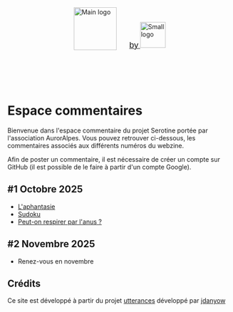<div style="display: flex; align-items: flex-end; justify-content: center; gap: 3vw; padding: 2vh;">
  <a href="https://www.auroralpes.fr/" target="_blank">
    <img src="https://raw.githubusercontent.com/Troy314/utterances/6d67dfdba1173b2d74fb3ddd4dd730af0e8cfaae/media/logo_serotine.svg" alt="Main logo" style="height: 10vw; max-height: 160px; min-height: 30px; object-fit: contain;">
  </a>
  <a href="https://www.auroralpes.fr/" target="_blank">
    <span style="font-size: 2vw; font-weight: 500; font-family: sans-serif;">by</span>
  <img src="https://raw.githubusercontent.com/Troy314/utterances/refs/heads/master/media/logo_Auroralpes.png" alt="Small logo" style="height: 6vw; max-height: 120px; min-height: 20px; object-fit: contain;">
  </a>
</div>

# Espace commentaires

Bienvenue dans l'espace commentaire du projet Serotine portée par l'association AurorAlpes.
Vous pouvez retrouver ci-dessous, les commentaires associés aux différents numéros du webzine.

Afin de poster un commentaire, il est nécessaire de créer un compte sur GitHub (il est possible de le faire à partir d'un compte Google).


## #1 Octobre 2025
- [L'aphantasie](https://troy314.github.io/utterances/articles/aphantasie.html)
- [Sudoku](https://troy314.github.io/utterances/articles/aphantasie_sudoku.html)
- [Peut-on respirer par l'anus ?](https://troy314.github.io/utterances/articles/respirer_par_anus.html)

## #2 Novembre 2025
- Renez-vous en novembre


<script src="https://utteranc.es/client.js"
        issue-term="pathname"
        theme="photon-dark"
        crossorigin="anonymous"
        async>
</script>

## Crédits
Ce site est développé à partir du projet [utterances](https://github.com/utterance/utterances) développé par [jdanyow](https://github.com/jdanyow)


